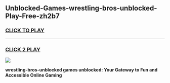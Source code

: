 
## Unblocked-Games-wrestling-bros-unblocked-Play-Free-zh2b7
<h3>
<a href="https://premium76.site?title=wrestling-bros-unblocked&ref=18A1">CLICK TO PLAY</a></h3>
<hr>

<h3>
<a href="https://premium76.site?title=wrestling-bros-unblocked&ref=18A1">CLICK 2 PLAY</a>
  
</h3>

<a href="https://premium76.site?title=wrestling-bros-unblocked&ref=18A1"><img src="https://clearcache.store/games.png"></a>


**wrestling-bros-unblocked games unblocked: Your Gateway to Fun and Accessible Online Gaming**
